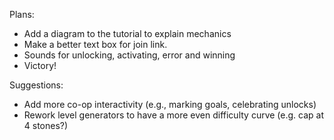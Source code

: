 Plans: 
* Add a diagram to the tutorial to explain mechanics
* Make a better text box for join link.
* Sounds for unlocking, activating, error and winning
* Victory!

Suggestions:
* Add more co-op interactivity (e.g., marking goals, celebrating unlocks)
* Rework level generators to have a more even difficulty curve (e.g. cap at 4 stones?)
